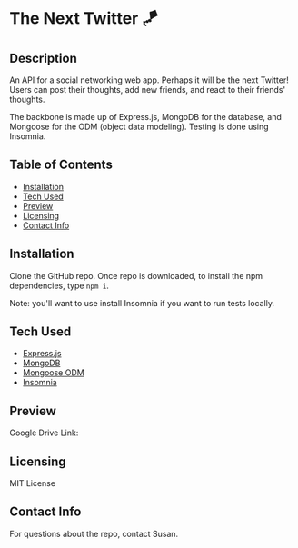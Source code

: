 # The Next Twitter 🪁

## Description
An API for a social networking web app. Perhaps it will be the next Twitter! Users can post their thoughts, add new friends, and react to their friends' thoughts. 

The backbone is made up of Express.js, MongoDB for the database, and Mongoose for the ODM (object data modeling). Testing is done using Insomnia.

## Table of Contents

- [Installation](#installation)
- [Tech Used](#tech-used)
- [Preview](#preview)
- [Licensing](#licensing)
- [Contact Info](#contact-info)

## Installation
Clone the GitHub repo. Once repo is downloaded, to install the npm dependencies, type `npm i`.

Note: you'll want to use install Insomnia if you want to run tests locally.


## Tech Used
* [Express.js](https://www.npmjs.com/package/express)
* [MongoDB](https://www.mongodb.com/)
* [Mongoose ODM](https://www.npmjs.com/package/mongoose)
* [Insomnia](https://insomnia.rest/)


## Preview
Google Drive Link: 

## Licensing
MIT License

## Contact Info
For questions about the repo, contact Susan.